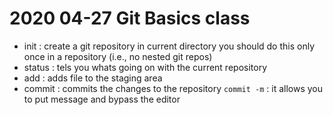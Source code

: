 # 2020 04-27 Git Basics class 

- init : create a git repository in current directory
	 you should do this only once in a repository (i.e., no nested git repos)
- status : tels you whats  going on with the current repository
- add : adds file to the staging area
- commit : commits the changes to the repository
	`commit -m` : it allows you to put message and bypass the editor
